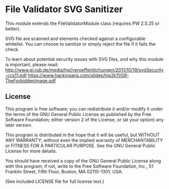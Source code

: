 File Validator SVG Sanitizer
=======================

This module extends the FileValidatorModule class (requires PW 2.5.25 or better).

SVG file are scanned and elements checked against a configurable whitelist.
You can choose to sanitize or simply reject the file if it fails the check.

To learn about potential security issues with SVG files, and why this module is important, please read:
http://www.ei.rub.de/media/hgi/veroeffentlichungen/2011/10/19/svgSecurity-ccs11.pdf
https://www.hackinparis.com/slides/hip2k11/09-TheForbiddenImage.pdf


## License

This program is free software; you can redistribute it and/or
modify it under the terms of the GNU General Public License
as published by the Free Software Foundation; either version 2
of the License, or (at your option) any later version.

This program is distributed in the hope that it will be useful,
but WITHOUT ANY WARRANTY; without even the implied warranty of
MERCHANTABILITY or FITNESS FOR A PARTICULAR PURPOSE.  See the
GNU General Public License for more details.

You should have received a copy of the GNU General Public License
along with this program; if not, write to the Free Software
Foundation, Inc., 51 Franklin Street, Fifth Floor, Boston, MA  02110-1301, USA.

(See included LICENSE file for full license text.)
